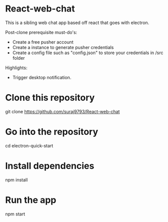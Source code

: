 # React-web-chat
This is a sibling web chat app based off react that goes with electron.

Post-clone prerequisite must-do's:
- Create a free pusher account
- Create a instance to generate pusher credentials
- Create a config file such as "config.json" to store your credentials in /src folder

Highlights:
- Trigger desktop notification.

# Clone this repository
git clone https://github.com/suraj9793/React-web-chat
# Go into the repository
cd electron-quick-start
# Install dependencies
npm install
# Run the app
npm start
```